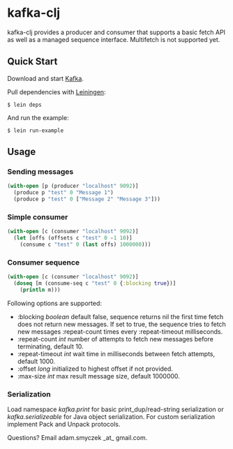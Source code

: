 # kafka-clj
kafka-clj provides a producer and consumer that supports a basic fetch API as well as a managed sequence interface. Multifetch is not supported yet.

## Quick Start

Download and start [Kafka](http://sna-projects.com/kafka/quickstart.php). 

Pull dependencies with [Leiningen](https://github.com/technomancy/leiningen):

    $ lein deps

And run the example:

    $ lein run-example

## Usage

### Sending messages
```clojure
(with-open [p (producer "localhost" 9092)]
  (produce p "test" 0 "Message 1")
  (produce p "test" 0 ["Message 2" "Message 3"]))
```

### Simple consumer
```clojure
(with-open [c (consumer "localhost" 9092)]
  (let [offs (offsets c "test" 0 -1 10)]
    (consume c "test" 0 (last offs) 1000000)))
```

### Consumer sequence
```clojure
(with-open [c (consumer "localhost" 9092)]
  (doseq [m (consume-seq c "test" 0 {:blocking true})]
    (println m)))
```

Following options are supported:

* :blocking _boolean_ default false, sequence returns nil the first time fetch does not return new messages. If set to true, the sequence tries to fetch new messages :repeat-count times every :repeat-timeout milliseconds. 
* :repeat-count _int_ number of attempts to fetch new messages before terminating, default 10.
* :repeat-timeout _int_ wait time in milliseconds between fetch attempts, default 1000.
* :offset   _long_ initialized to highest offset if not provided.
* :max-size _int_  max result message size, default 1000000.

### Serialization

Load namespace _kafka.print_ for basic print_dup/read-string serialization or _kafka.serializeable_ for Java object serialization. For custom serialization implement Pack and Unpack protocols.


Questions? Email adam.smyczek \_at\_ gmail.com.

